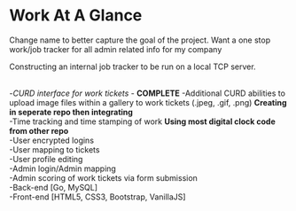 <h1>Work At A Glance</h1>
<p>Change name to better capture the goal of the project. Want a one stop work/job tracker for all admin related info for my company</p>
Constructing an internal job tracker to be run on a local TCP server.<br /><br />


-<i>CURD interface for work tickets</i> - <b>COMPLETE</b>
-Additional CURD abilities to upload image files within a gallery to work tickets (.jpeg, .gif, .png) <b>Creating in seperate repo then integrating</b><br />
-Time tracking and time stamping of work <b> Using most digital clock code from other repo</b><br />
-User encrypted logins<br />
-User mapping to tickets<br />
-User profile editing<br />
-Admin login/Admin mapping<br />
-Admin scoring of work tickets via form submission<br />
-Back-end [Go, MySQL]<br />
-Front-end [HTML5, CSS3, Bootstrap, VanillaJS]<br />
